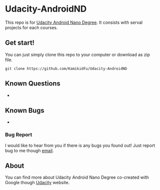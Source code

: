 # Udacity-AndroidND

This repo is for [Udacity Android Nano Degree](https://www.udacity.com/course/android-developer-nanodegree-by-google--nd801). It consists with serval projects for each courses.



## Get start!

You can just simply clone this repo to your computer or download as zip file.

```shell
git clone https://github.com/KamikidFu/Udacity-AndroidND
```



## Known Questions

-



## Known Bugs

-

### Bug Report

I would like to hear from you if there is any bugs you found out! Just report bug to me though [email](mailto:kidfu@live.com).



## About

You can find more about Udacity Android Nano Degree co-created with Google though [Udacity](https://www.udacity.com) website.
